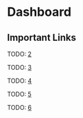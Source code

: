 # Dashboard

## Important Links

TODO: [2](https://stackoverflow.com/questions/13918441/javascript-addeventlistener-without-selecting-children)

TODO: [3](https://developer.mozilla.org/en-US/docs/Web/API/Event/currentTarget)

TODO: [4](https://favicon.io/favicon-converter/)

TODO: [5](https://favicon.io/favicon-converter/)

TODO: [6](https://webdesign.tutsplus.com/tutorials/how-to-create-a-frosted-glass-effect-in-css--cms-32535)
